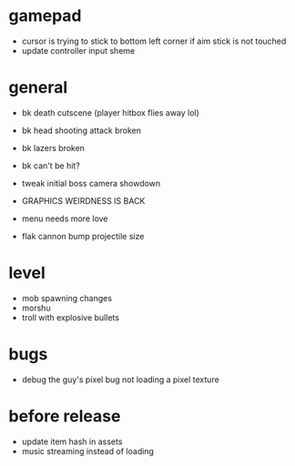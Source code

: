 # gamepad
* cursor is trying to stick to bottom left corner if aim stick is not touched
* update controller input sheme

# general
* bk death cutscene (player hitbox flies away lol)
* bk head shooting attack broken
* bk lazers broken
* bk can't be hit?
* tweak initial boss camera showdown
  
* GRAPHICS WEIRDNESS IS BACK
* menu needs more love
* flak cannon bump projectile size

# level
* mob spawning changes
* morshu
* troll with explosive bullets

# bugs
* debug the guy's pixel bug not loading a pixel texture

# before release
* update item hash in assets
* music streaming instead of loading